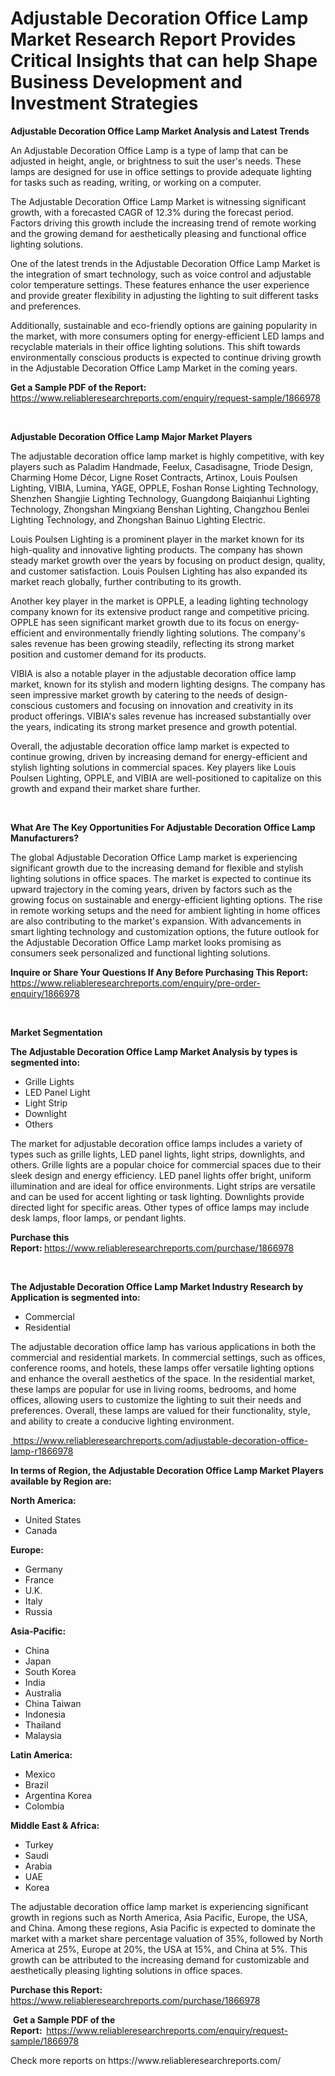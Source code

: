 <p><h1>Adjustable Decoration Office Lamp Market Research Report Provides Critical Insights that can help Shape Business Development and Investment Strategies</h1></p><p><strong>Adjustable Decoration Office Lamp Market Analysis and Latest Trends</strong></p>
<p><p>An Adjustable Decoration Office Lamp is a type of lamp that can be adjusted in height, angle, or brightness to suit the user's needs. These lamps are designed for use in office settings to provide adequate lighting for tasks such as reading, writing, or working on a computer.</p><p>The Adjustable Decoration Office Lamp Market is witnessing significant growth, with a forecasted CAGR of 12.3% during the forecast period. Factors driving this growth include the increasing trend of remote working and the growing demand for aesthetically pleasing and functional office lighting solutions.</p><p>One of the latest trends in the Adjustable Decoration Office Lamp Market is the integration of smart technology, such as voice control and adjustable color temperature settings. These features enhance the user experience and provide greater flexibility in adjusting the lighting to suit different tasks and preferences.</p><p>Additionally, sustainable and eco-friendly options are gaining popularity in the market, with more consumers opting for energy-efficient LED lamps and recyclable materials in their office lighting solutions. This shift towards environmentally conscious products is expected to continue driving growth in the Adjustable Decoration Office Lamp Market in the coming years.</p></p>
<p><strong>Get a Sample PDF of the Report:&nbsp;</strong> <a href="https://www.reliableresearchreports.com/enquiry/request-sample/1866978">https://www.reliableresearchreports.com/enquiry/request-sample/1866978</a></p>
<p>&nbsp;</p>
<p><strong>Adjustable Decoration Office Lamp Major Market Players</strong></p>
<p><p>The adjustable decoration office lamp market is highly competitive, with key players such as Paladim Handmade, Feelux, Casadisagne, Triode Design, Charming Home Décor, Ligne Roset Contracts, Artinox, Louis Poulsen Lighting, VIBIA, Lumina, YAGE, OPPLE, Foshan Ronse Lighting Technology, Shenzhen Shangjie Lighting Technology, Guangdong Baiqianhui Lighting Technology, Zhongshan Mingxiang Benshan Lighting, Changzhou Benlei Lighting Technology, and Zhongshan Bainuo Lighting Electric.</p><p>Louis Poulsen Lighting is a prominent player in the market known for its high-quality and innovative lighting products. The company has shown steady market growth over the years by focusing on product design, quality, and customer satisfaction. Louis Poulsen Lighting has also expanded its market reach globally, further contributing to its growth.</p><p>Another key player in the market is OPPLE, a leading lighting technology company known for its extensive product range and competitive pricing. OPPLE has seen significant market growth due to its focus on energy-efficient and environmentally friendly lighting solutions. The company's sales revenue has been growing steadily, reflecting its strong market position and customer demand for its products.</p><p>VIBIA is also a notable player in the adjustable decoration office lamp market, known for its stylish and modern lighting designs. The company has seen impressive market growth by catering to the needs of design-conscious customers and focusing on innovation and creativity in its product offerings. VIBIA's sales revenue has increased substantially over the years, indicating its strong market presence and growth potential.</p><p>Overall, the adjustable decoration office lamp market is expected to continue growing, driven by increasing demand for energy-efficient and stylish lighting solutions in commercial spaces. Key players like Louis Poulsen Lighting, OPPLE, and VIBIA are well-positioned to capitalize on this growth and expand their market share further.</p></p>
<p>&nbsp;</p>
<p><strong>What Are The Key Opportunities For Adjustable Decoration Office Lamp Manufacturers?</strong></p>
<p><p>The global Adjustable Decoration Office Lamp market is experiencing significant growth due to the increasing demand for flexible and stylish lighting solutions in office spaces. The market is expected to continue its upward trajectory in the coming years, driven by factors such as the growing focus on sustainable and energy-efficient lighting options. The rise in remote working setups and the need for ambient lighting in home offices are also contributing to the market's expansion. With advancements in smart lighting technology and customization options, the future outlook for the Adjustable Decoration Office Lamp market looks promising as consumers seek personalized and functional lighting solutions.</p></p>
<p><strong>Inquire or Share Your Questions If Any Before Purchasing This Report:</strong> <a href="https://www.reliableresearchreports.com/enquiry/pre-order-enquiry/1866978">https://www.reliableresearchreports.com/enquiry/pre-order-enquiry/1866978</a></p>
<p>&nbsp;</p>
<p><strong>Market Segmentation</strong></p>
<p><strong>The Adjustable Decoration Office Lamp Market Analysis by types is segmented into:</strong></p>
<p><ul><li>Grille Lights</li><li>LED Panel Light</li><li>Light Strip</li><li>Downlight</li><li>Others</li></ul></p>
<p><p>The market for adjustable decoration office lamps includes a variety of types such as grille lights, LED panel lights, light strips, downlights, and others. Grille lights are a popular choice for commercial spaces due to their sleek design and energy efficiency. LED panel lights offer bright, uniform illumination and are ideal for office environments. Light strips are versatile and can be used for accent lighting or task lighting. Downlights provide directed light for specific areas. Other types of office lamps may include desk lamps, floor lamps, or pendant lights.</p></p>
<p><strong>Purchase this Report:&nbsp;</strong><a href="https://www.reliableresearchreports.com/purchase/1866978">https://www.reliableresearchreports.com/purchase/1866978</a></p>
<p>&nbsp;</p>
<p><strong>The Adjustable Decoration Office Lamp Market Industry Research by Application is segmented into:</strong></p>
<p><ul><li>Commercial</li><li>Residential</li></ul></p>
<p><p>The adjustable decoration office lamp has various applications in both the commercial and residential markets. In commercial settings, such as offices, conference rooms, and hotels, these lamps offer versatile lighting options and enhance the overall aesthetics of the space. In the residential market, these lamps are popular for use in living rooms, bedrooms, and home offices, allowing users to customize the lighting to suit their needs and preferences. Overall, these lamps are valued for their functionality, style, and ability to create a conducive lighting environment.</p></p>
<p><a href="https://www.reliableresearchreports.com/adjustable-decoration-office-lamp-r1866978">&nbsp;https://www.reliableresearchreports.com/adjustable-decoration-office-lamp-r1866978</a></p>
<p><strong>In terms of Region, the Adjustable Decoration Office Lamp Market Players available by Region are:</strong></p>
<p>
    <p> <strong> North America: </strong>
        <ul>
            <li>United States</li>
            <li>Canada</li>
        </ul>
        </p> 
    <p> <strong> Europe: </strong>
        <ul>
            <li>Germany</li>
            <li>France</li>
            <li>U.K.</li>
            <li>Italy</li>
            <li>Russia</li>
        </ul>
        </p> 
    <p> <strong> Asia-Pacific: </strong>
        <ul>
            <li>China</li>
            <li>Japan</li>
            <li>South Korea</li>
            <li>India</li>
            <li>Australia</li>
            <li>China Taiwan</li>
            <li>Indonesia</li>
            <li>Thailand</li>
            <li>Malaysia</li>
        </ul>
        </p> 
    <p> <strong> Latin America: </strong>
        <ul>
            <li>Mexico</li>
            <li>Brazil</li>
            <li>Argentina Korea</li>
            <li>Colombia</li>
        </ul>
        </p> 
    <p> <strong> Middle East & Africa: </strong>
        <ul>
            <li>Turkey</li>
            <li>Saudi</li>
            <li>Arabia</li>
            <li>UAE</li>
            <li>Korea</li>
        </ul>
    </p>
    </p>
<p><p>The adjustable decoration office lamp market is experiencing significant growth in regions such as North America, Asia Pacific, Europe, the USA, and China. Among these regions, Asia Pacific is expected to dominate the market with a market share percentage valuation of 35%, followed by North America at 25%, Europe at 20%, the USA at 15%, and China at 5%. This growth can be attributed to the increasing demand for customizable and aesthetically pleasing lighting solutions in office spaces.</p></p>
<p><strong>Purchase this Report: </strong><a href="https://www.reliableresearchreports.com/purchase/1866978">https://www.reliableresearchreports.com/purchase/1866978</a></p>
<p>&nbsp;<strong>Get a Sample PDF of the Report:&nbsp;&nbsp;</strong><a href="https://www.reliableresearchreports.com/enquiry/request-sample/1866978">https://www.reliableresearchreports.com/enquiry/request-sample/1866978</a></p>
<p><strong></strong></p>
<p>Check more reports on https://www.reliableresearchreports.com/</p>